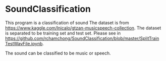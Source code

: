 # SoundClassification
This program is a classification of sound
The dataset is from https://www.kaggle.com/lnicalo/gtzan-musicspeech-collection.
The dataset is separated to be training set and test set. Please see in https://github.com/rchamchong/SoundClassification/blob/master/SplitTrainTestWavFile.ipynb.

The sound can be classified to be music or speech.
